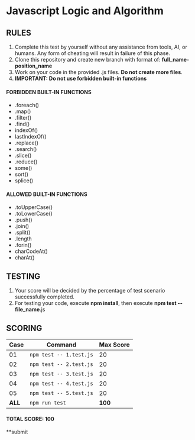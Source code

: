 # Javascript Logic and Algorithm

## RULES

1. Complete this test by yourself without any assistance from tools, AI, or humans. Any form of cheating will result in failure of this phase.
1. Clone this repository and create new branch with format of: **full_name-position_name**
1. Work on your code in the provided .js files. **Do not create more files**.
1. **IMPORTANT: Do not use forbidden built-in functions**

#### FORBIDDEN BUILT-IN FUNCTIONS
- .foreach()
- .map()
- .filter()
- .find()
- indexOf()
- lastIndexOf()
- .replace()
-	.search()
- .slice()
- .reduce()
- some()
- sort()
- splice()

#### ALLOWED BUILT-IN FUNCTIONS
- .toUpperCase()
- .toLowerCase()
- .push()
- .join()
- .split()
- .length
- .forin()
- charCodeAt()
- charAt()


## TESTING
1. Your score will be decided by the percentage of test scenario successfully completed.
2. For testing your code, execute **npm install**, then execute **npm test -- file_name**.js


## SCORING

  | Case | Command                 | Max Score |
  | ---- | ----------------------- | --------- |
  | 01   | `npm test -- 1.test.js` | 20        |
  | 02   | `npm test -- 2.test.js` | 20        |
  | 03   | `npm test -- 3.test.js` | 20        |
  | 04   | `npm test -- 4.test.js` | 20        |
  | 05   | `npm test -- 5.test.js` | 20        |
  |**ALL**| `npm run test`      | **100**      |

  #### TOTAL SCORE: 100

**submit